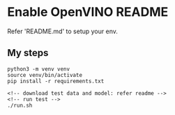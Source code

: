 # Enable OpenVINO README

Refer 'README.md' to setup your env.

## My steps

```
python3 -m venv venv
source venv/bin/activate
pip install -r requirements.txt

<!-- download test data and model: refer readme -->
<!-- run test -->
./run.sh

```